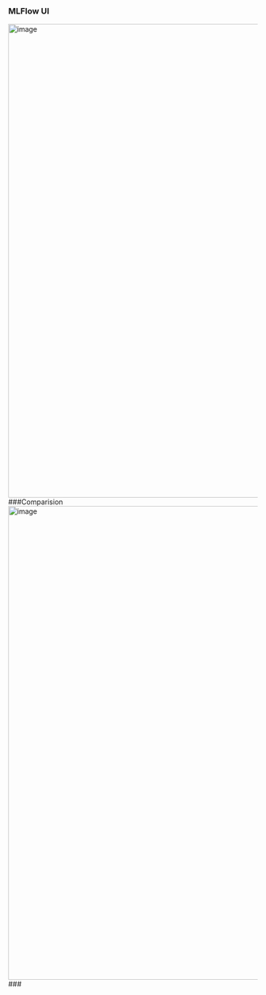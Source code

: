 ### MLFlow UI
<img width="956" alt="image" src="https://github.com/user-attachments/assets/96c14b2d-1fe5-44eb-8120-a79a71015408" />
###Comparision 
<img width="956" alt="image" src="https://github.com/user-attachments/assets/5acc6101-9610-462a-ade6-065b7fc6326c" />
###
